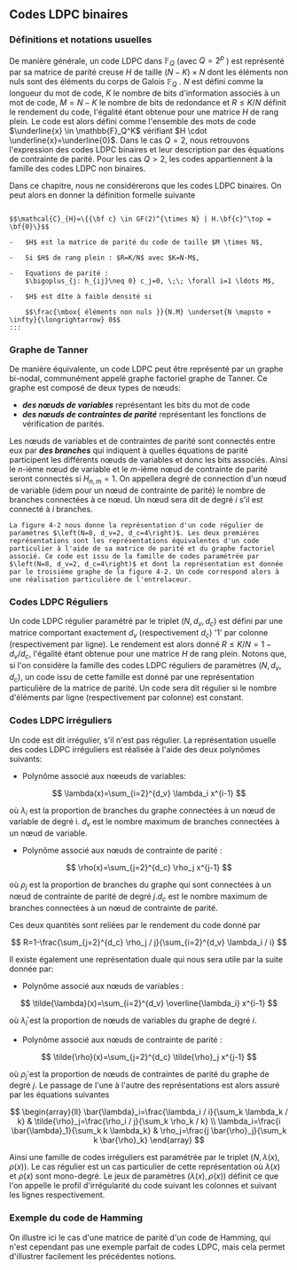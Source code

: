 ## Codes LDPC binaires

### Définitions et notations usuelles
De manière générale, un code LDPC dans $\mathbb{F}_Q$ (avec $Q=2^p$ ) est représenté par sa matrice de parité creuse $H$ de taille $(N-K) \times N$ dont les éléments non nuls sont des éléments du corps de Galois $\mathbb{F}_Q$ . $N$ est défini comme la longueur du mot de code, $K$ le nombre de bits d'information associés à un mot de code, $M=N-K$ le nombre de bits de redondance et $R \leq K / N$ définit le rendement du code, l'égalité étant obtenue pour une matrice $H$ de rang plein. Le code est alors défini comme l'ensemble des mots de code $\underline{x} \in \mathbb{F}_Q^K$ vérifiant $H \cdot \underline{x}=\underline{0}$. Dans le cas $Q=2$, nous retrouvons l'expression des codes LDPC binaires et leur description par des équations de contrainte de parité. Pour les cas $Q>2$, les codes appartiennent à la famille des codes LDPC non binaires. 

Dans ce chapitre, nous ne considérerons que les codes LDPC binaires. On peut alors en donner la définition formelle suivante

```{prf:definition} Codes LDPC binaires

$$\mathcal{C}_{H}=\{{\bf c} \in GF(2)^{\times N} | H.\bf{c}^\top = \bf{0}\}$$

-   $H$ est la matrice de parité du code de taille $M \times N$,

-   Si $H$ de rang plein : $R=K/N$ avec $K=N-M$,

-   Equations de parité :
    $\bigoplus_{j: h_{ij}\neq 0} c_j=0, \;\; \forall i=1 \ldots M$,

-   $H$ est dîte à faible densité si

    $$\frac{\mbox{ éléments non nuls }}{N.M} \underset{N \mapsto + \infty}{\longrightarrow} 0$$
:::
```


### Graphe de Tanner

De manière équivalente, un code LDPC peut être représenté par un graphe bi-nodal, communément appelé graphe factoriel graphe de Tanner. Ce graphe est composé de deux types de nœuds: 

- ***des nœuds de variables*** représentant les bits du mot de code
- ***des nœuds de contraintes de parité*** représentant les fonctions de vérification de parités. 

Les nœuds de variables et de contraintes de parité sont connectés entre eux par ***des branches*** qui indiquent à quelles équations de parité participent les différents nœuds de variables et donc les bits associés. Ainsi le $n$-ième nœud de variable et le $m$-ième nœud de contrainte de parité seront connectés si $H_{n, m}=1$. On appellera degré de connection d'un nœud de variable (idem pour un nœud de contrainte de parité) le nombre de branches connectées à ce nœud. Un nœud sera dit de degré $i$ s'il est connecté à $i$ branches. 

```{prf:example} 
La figure 4-2 nous donne la représentation d'un code régulier de paramètres $\left(N=8, d_v=2, d_c=4\right)$. Les deux premières représentations sont les représentations équivalentes d'un code particulier à l'aide de sa matrice de parité et du graphe factoriel associé. Ce code est issu de la famille de codes paramétrée par $\left(N=8, d_v=2, d_c=4\right)$ et dont la représentation est donnée par le troisième graphe de la figure 4-2. Un code correspond alors à une réalisation particulière de l'entrelaceur.
```


### Codes LDPC Réguliers 
Un code LDPC régulier paramétré par le triplet $\left(N, d_v, d_c\right)$ est défini par une matrice comportant exactement $d_v$ (respectivement $d_c$) '1' par colonne (respectivement par ligne). Le rendement est alors donné $R \leq K / N=1-d_v / d_c$, l'égalité étant obtenue pour une matrice $H$ de rang plein. Notons que, si l'on considère la famille des codes LDPC réguliers de paramètres $\left(N, d_v, d_c\right)$, un code issu de cette famille est donné par une représentation particulière de la matrice de parité. Un code sera dit régulier si le nombre d'éléments par ligne (respectivement par colonne) est constant. 


### Codes LDPC irréguliers 

Un code est dit irrégulier, s'il n'est pas régulier. La représentation usuelle des codes LDPC irréguliers est réalisée à l'aide des deux polynômes suivants:

- Polynôme associé aux nœeuds de variables:

$$
\lambda(x)=\sum_{i=2}^{d_v} \lambda_i x^{i-1}
$$

où $\lambda_i$ est la proportion de branches du graphe connectées à un nœud de variable de degré i. $d_v$ est le nombre maximum de branches connectées à un nœud de variable.

- Polynôme associé aux nœuds de contrainte de parité :

$$
\rho(x)=\sum_{j=2}^{d_c} \rho_j x^{j-1}
$$

où $\rho_j$ est la proportion de branches du graphe qui sont connectées à un nœud de contrainte de parité de degré $j . d_c$ est le nombre maximum de branches connectées à un nœud de contrainte de parité.

Ces deux quantités sont reliées par le rendement du code donné par

$$
R=1-\frac{\sum_{j=2}^{d_c} \rho_j / j}{\sum_{i=2}^{d_v} \lambda_i / i}
$$

Il existe également une représentation duale qui nous sera utile par la suite donnée par:

- Polynôme associé aux nœuds de variables :

$$
\tilde{\lambda}(x)=\sum_{i=2}^{d_v} \overline{\lambda_i} x^{i-1}
$$

où $\bar{\lambda}_i$ est la proportion de nœuds de variables du graphe de degré $i$.

- Polynôme associé aux nœuds de contrainte de parité :

$$
\tilde{\rho}(x)=\sum_{j=2}^{d_c} \tilde{\rho}_j x^{j-1}
$$

où $\tilde{\rho}_j$ est la proportion de nœuds de contraintes de parité du graphe de degré $j$.
Le passage de l'une à l'autre des représentations est alors assuré par les équations suivantes

$$
\begin{array}{ll}
\bar{\lambda}_i=\frac{\lambda_i / i}{\sum_k \lambda_k / k} & \tilde{\rho}_j=\frac{\rho_i / j}{\sum_k \rho_k / k} \\
\lambda_i=\frac{i \bar{\lambda}_1}{\sum_k k \lambda_k} & \rho_j=\frac{j \bar{\rho}_j}{\sum_k k \bar{\rho}_k}
\end{array}
$$

Ainsi une famille de codes irréguliers est paramétrée par le triplet $(N, \lambda(x), \rho(x))$. Le cas régulier est un cas particulier de cette représentation où $\lambda(x)$ et $\rho(x)$ sont mono-degré. Le jeux de paramètres $(\lambda(x), \rho(x))$ définit ce que l'on appelle le profil d'irrégularité du code suivant les colonnes et suivant les lignes respectivement.

### Exemple du code de Hamming

On illustre ici le cas d'une matrice de parité d'un code de Hamming, qui n'est cependant pas une exemple parfait de codes LDPC, mais cela permet d'illustrer facilement les précédentes notions.


